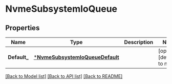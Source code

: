 # NvmeSubsystemIoQueue

## Properties
Name | Type | Description | Notes
------------ | ------------- | ------------- | -------------
**Default_** | [***NvmeSubsystemIoQueueDefault**](nvme_subsystem_io_queue_default.md) |  | [optional] [default to null]

[[Back to Model list]](../README.md#documentation-for-models) [[Back to API list]](../README.md#documentation-for-api-endpoints) [[Back to README]](../README.md)


